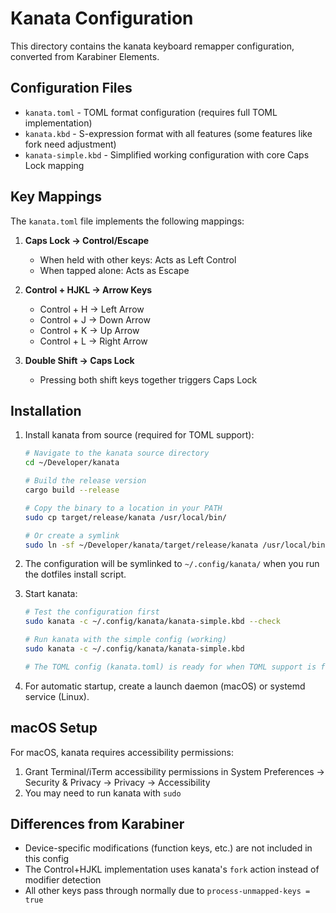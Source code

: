 # Kanata Configuration

This directory contains the kanata keyboard remapper configuration, converted from Karabiner Elements.

## Configuration Files

- `kanata.toml` - TOML format configuration (requires full TOML implementation)
- `kanata.kbd` - S-expression format with all features (some features like fork need adjustment)  
- `kanata-simple.kbd` - Simplified working configuration with core Caps Lock mapping

## Key Mappings

The `kanata.toml` file implements the following mappings:

1. **Caps Lock → Control/Escape**
   - When held with other keys: Acts as Left Control
   - When tapped alone: Acts as Escape

2. **Control + HJKL → Arrow Keys**
   - Control + H → Left Arrow
   - Control + J → Down Arrow
   - Control + K → Up Arrow
   - Control + L → Right Arrow

3. **Double Shift → Caps Lock**
   - Pressing both shift keys together triggers Caps Lock

## Installation

1. Install kanata from source (required for TOML support):
   ```bash
   # Navigate to the kanata source directory
   cd ~/Developer/kanata
   
   # Build the release version
   cargo build --release
   
   # Copy the binary to a location in your PATH
   sudo cp target/release/kanata /usr/local/bin/
   
   # Or create a symlink
   sudo ln -sf ~/Developer/kanata/target/release/kanata /usr/local/bin/kanata
   ```

2. The configuration will be symlinked to `~/.config/kanata/` when you run the dotfiles install script.

3. Start kanata:
   ```bash
   # Test the configuration first
   sudo kanata -c ~/.config/kanata/kanata-simple.kbd --check
   
   # Run kanata with the simple config (working)
   sudo kanata -c ~/.config/kanata/kanata-simple.kbd
   
   # The TOML config (kanata.toml) is ready for when TOML support is fully implemented
   ```

4. For automatic startup, create a launch daemon (macOS) or systemd service (Linux).

## macOS Setup

For macOS, kanata requires accessibility permissions:
1. Grant Terminal/iTerm accessibility permissions in System Preferences → Security & Privacy → Privacy → Accessibility
2. You may need to run kanata with `sudo`

## Differences from Karabiner

- Device-specific modifications (function keys, etc.) are not included in this config
- The Control+HJKL implementation uses kanata's `fork` action instead of modifier detection
- All other keys pass through normally due to `process-unmapped-keys = true`